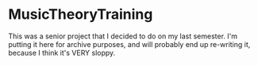 # MusicTheoryTraining

This was a senior project that I decided to do on my last semester. I'm putting it here for archive purposes, and will probably end up
re-writing it, because I think it's VERY sloppy.
